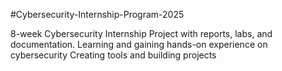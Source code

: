 #Cybersecurity-Internship-Program-2025

8-week Cybersecurity Internship Project with reports, labs, and documentation.
Learning and gaining hands-on experience on cybersecurity 
Creating tools and building projects 
